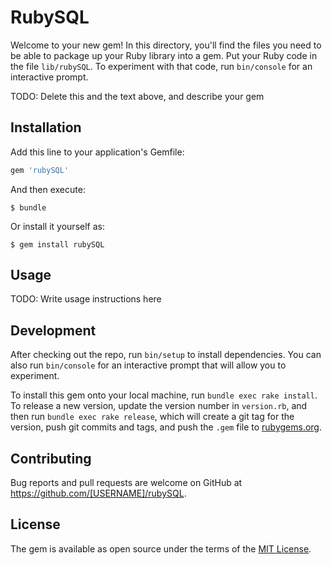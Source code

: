 # RubySQL

Welcome to your new gem! In this directory, you'll find the files you need to be able to package up your Ruby library into a gem. Put your Ruby code in the file `lib/rubySQL`. To experiment with that code, run `bin/console` for an interactive prompt.

TODO: Delete this and the text above, and describe your gem

## Installation

Add this line to your application's Gemfile:

```ruby
gem 'rubySQL'
```

And then execute:

    $ bundle

Or install it yourself as:

    $ gem install rubySQL

## Usage

TODO: Write usage instructions here

## Development

After checking out the repo, run `bin/setup` to install dependencies. You can also run `bin/console` for an interactive prompt that will allow you to experiment.

To install this gem onto your local machine, run `bundle exec rake install`. To release a new version, update the version number in `version.rb`, and then run `bundle exec rake release`, which will create a git tag for the version, push git commits and tags, and push the `.gem` file to [rubygems.org](https://rubygems.org).

## Contributing

Bug reports and pull requests are welcome on GitHub at https://github.com/[USERNAME]/rubySQL.

## License

The gem is available as open source under the terms of the [MIT License](https://opensource.org/licenses/MIT).

